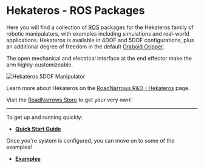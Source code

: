 Hekateros - **ROS** Packages
=============

Here you will find a collection of [ROS](http://ros.org) packages for the Hekateros family of robotic manipulators, with examples including simulations and real-world applications. Hekateros is available in 4DOF and 5DOF configurations, plus an additional degree of freedom in the default [Graboid Gripper](http://www.roadnarrows-store.com/roadnarrows-graboid-series-d.html). 

The open mechanical and electrical interface at the end effector make the arm highly-customizeable.

![Hekateros 5DOF Manipulator](http://www.roadnarrows.com/r-and-d/Hekateros/img/Hek_Reflect.png)

Learn more about Hekateros on the [RoadNarrows R&D - Hekateros](http://roadnarrows.com/r-and-d/Hekateros/) page.

Visit the [RoadNarrows Store](http://www.roadnarrows-store.com/hekateros-arm.html) to get your very own!

***

To get up and running quickly:
 * [**Quick Start Guide**](https://github.com/roadnarrows-robotics/hekateros/wiki/ROS-Hekateros-Quick-Start-Guide)

Once you're system is configured, you can move on to some of the examples!
 * [**Examples**](https://github.com/roadnarrows-robotics/hekateros/wiki/ROS-Hekateros-Examples)
